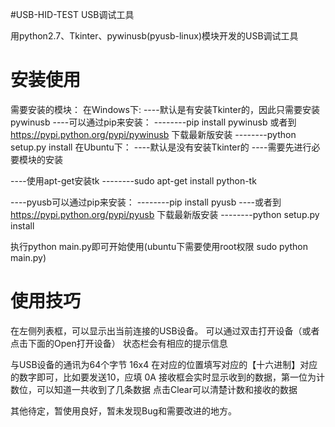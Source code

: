 #USB-HID-TEST
USB调试工具

用python2.7、Tkinter、pywinusb(pyusb-linux)模块开发的USB调试工具

安装使用
================================================================
需要安装的模块：
在Windows下:
----默认是有安装Tkinter的，因此只需要安装pywinusb
----可以通过pip来安装：
--------pip install pywinusb
    或者到 https://pypi.python.org/pypi/pywinusb 下载最新版安装
--------python setup.py install
在Ubuntu下：
----默认是没有安装Tkinter的
----需要先进行必要模块的安装

----使用apt-get安装tk
--------sudo apt-get install python-tk

----pyusb可以通过pip来安装：
--------pip install pyusb
----或者到 https://pypi.python.org/pypi/pyusb 下载最新版安装
--------python setup.py install


执行python main.py即可开始使用(ubuntu下需要使用root权限 sudo python main.py)


使用技巧
================================================================
在左侧列表框，可以显示出当前连接的USB设备。
可以通过双击打开设备（或者点击下面的Open打开设备）
状态栏会有相应的提示信息

与USB设备的通讯为64个字节
16x4 在对应的位置填写对应的【十六进制】对应的数字即可，比如要发送10，应填 0A
接收框会实时显示收到的数据，第一位为计数位，可以知道一共收到了几条数据
点击Clear可以清楚计数和接收的数据

其他待定，暂使用良好，暂未发现Bug和需要改进的地方。